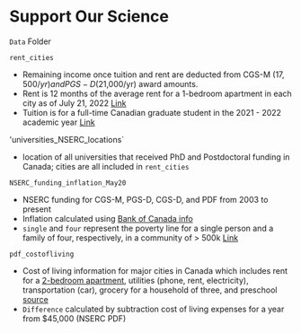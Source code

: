 # Support Our Science

`Data` Folder

`rent_cities`
* Remaining income once tuition and rent are deducted from CGS-M ($17,500/yr) and PGS-D ($21,000/yr) award amounts. 
* Rent is 12 months of the average rent for a 1-bedroom apartment in each city as of July 21, 2022 [Link](https://www.zumper.com/blog/rental-price-data-canada/)
* Tuition is for a full-time Canadian graduate student in the 2021 - 2022 academic year [Link](https://www150.statcan.gc.ca/t1/tbl1/en/tv.action?pid=3710004501&cubeTimeFrame.startYear=2021+%2F+2022&cubeTimeFrame.endYear=2021+%2F+2022&referencePeriods=20210101%2C20210101)

'universities_NSERC_locations`
* location of all universities that received PhD and Postdoctoral funding in Canada; cities are all included in `rent_cities`

`NSERC_funding_inflation_May20`
* NSERC funding for CGS-M, PGS-D, CGS-D, and PDF from 2003 to present
* Inflation calculated using [Bank of Canada info](https://www.bankofcanada.ca/rates/related/inflation-calculator/)
* `single` and `four` represent the poverty line for a single person and a family of four, respectively, in a community of > 500k [Link](https://doi.org/10.25318/1110024101-eng)

`pdf_costofliving`
* Cost of living information for major cities in Canada which includes rent for a [2-bedroom apartment](https://www.zumper.com/blog/rental-price-data-canada/), utilities (phone, rent, electricity), transportation (car), grocery for a household of three, and preschool [source](https://wowa.ca/cost-of-living-canada)
* `Difference` calculated by subtraction cost of living expenses for a year from $45,000 (NSERC PDF)
